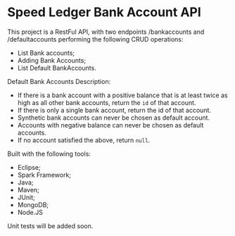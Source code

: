 # Speed Ledger Bank Account API

This project is a RestFul API, with two endpoints /bankaccounts and /defaultaccounts performing the following CRUD operations:

-  List Bank accounts;
-  Adding Bank Accounts;
-  List Default BankAccounts.

Default Bank Accounts Description:

* If there is a bank account with a positive balance that is at least twice as high as all other bank accounts, return the `id` of that account.
* If there is only a single bank account, return the id of that account.
* Synthetic bank accounts can never be chosen as default account.
* Accounts with negative balance can never be chosen as default accounts.
* If no account satisfied the above, return `null`.

Built with the following tools:

- Eclipse;
- Spark Framework;
- Java;
- Maven;
- JUnit;
- MongoDB;
- Node.JS

Unit tests will be added soon.
